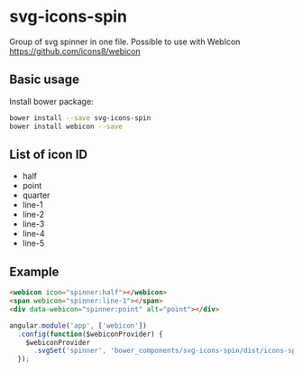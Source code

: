 # svg-icons-spin

Group of svg spinner in one file. Possible to use with WebIcon https://github.com/icons8/webicon

Basic usage
---------------
Install bower package:
```bash
bower install --save svg-icons-spin
bower install webicon --save
```

List of icon ID
----------------
* half
* point
* quarter
* line-1
* line-2
* line-3
* line-4
* line-5


Example
--------

```html
<webicon icon="spinner:half"></webicon>
<span webicon="spinner:line-1"></span>
<div data-webicon="spinner:point" alt="point"></div>
```

```javascript
angular.module('app', ['webicon'])
  .config(function($webiconProvider) {
    $webiconProvider
      .svgSet('spinner', 'bower_components/svg-icons-spin/dist/icons-spin.min.svg')
  });
```



